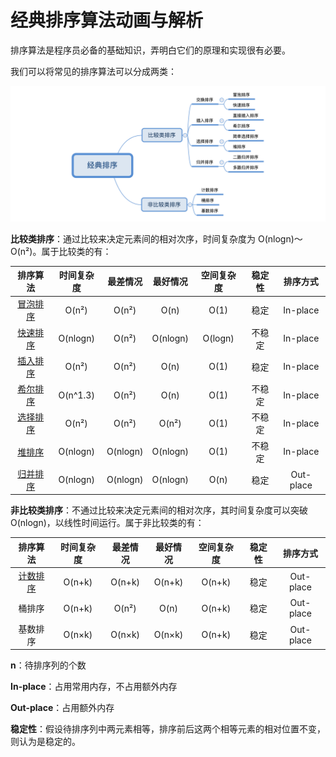 # 经典排序算法动画与解析

排序算法是程序员必备的基础知识，弄明白它们的原理和实现很有必要。

我们可以将常见的排序算法可以分成两类：

![](sort-category.png)

**比较类排序**：通过比较来决定元素间的相对次序，时间复杂度为 O(nlogn)～O(n²)。属于比较类的有：

|         排序算法          | 时间复杂度 | 最差情况 | 最好情况 | 空间复杂度 | 稳定性 | 排序方式  |
| :-----------------------: | :--------: | :------: | :------: | :--------: | :----: | :-------: |
|  [冒泡排序](BubbleSort)   |   O(n²)    |  O(n²)   |   O(n)   |    O(1)​    |  稳定  | In-place  |
|   [快速排序](QuickSort)   |  O(nlogn)​  |  O(n²)   | O(nlogn)​ |  O(logn)​   | 不稳定 | In-place  |
| [插入排序](InsertionSort) |   O(n²)    |  O(n²)   |   O(n)​   |    O(1)​    |  稳定  | In-place  |
|   [希尔排序](ShellSort)   |  O(n^1.3)​  |  O(n²)   |   O(n)​   |    O(1)​    | 不稳定 | In-place  |
| [选择排序](SelectionSort) |   O(n²)    |  O(n²)   |  O(n²)   |    O(1)​    | 不稳定 | In-place  |
|    [堆排序](HeapSort)     |  O(nlogn)​  | O(nlogn) | O(nlogn)​ |    O(1)​    | 不稳定 | In-place  |
|   [归并排序](MergeSort)   |  O(nlogn)​  | O(nlogn) | O(nlogn)​ |    O(n)​    |  稳定  | Out-place |

**非比较类排序**：不通过比较来决定元素间的相对次序，其时间复杂度可以突破 O(nlogn)，以线性时间运行。属于非比较类的有：

|         排序算法         | 时间复杂度 | 最差情况 | 最好情况 | 空间复杂度 | 稳定性 | 排序方式  |
| :----------------------: | :--------: | :------: | :------: | :--------: | :----: | :-------: |
| [计数排序](CountingSort) |   O(n+k)​   |  O(n+k)​  |  O(n+k)​  |   O(n+k)​   |  稳定  | Out-place |
|          桶排序          |   O(n+k)​   |  O(n²)   |   O(n)​   |   O(n+k)​   |  稳定  | Out-place |
|         基数排序         |   O(n×k)​   |  O(n×k)​  |  O(n×k)​  |   O(n+k)​   |  稳定  | Out-place |


**n**：待排序列的个数

**In-place**：占用常用内存，不占用额外内存

**Out-place**：占用额外内存

**稳定性**：假设待排序列中两元素相等，排序前后这两个相等元素的相对位置不变，则认为是稳定的。